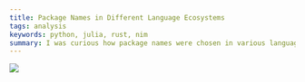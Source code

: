 ```yaml
---
title: Package Names in Different Language Ecosystems
tags: analysis
keywords: python, julia, rust, nim
summary: I was curious how package names were chosen in various language ecosystems.
---
```


![](./images/power_20_0.svg)
